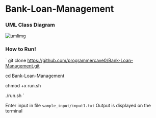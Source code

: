 # Bank-Loan-Management

### UML Class Diagram

![umlimg](https://github.com/programmercave0/Bank-Loan-Management/blob/main/images/uml.png)

### How to Run!

`
git clone https://github.com/programmercave0/Bank-Loan-Management.git

cd Bank-Loan-Management

chmod +x run.sh

./run.sh
`

Enter input in file `sample_input/input1.txt`
Output is displayed on the terminal
